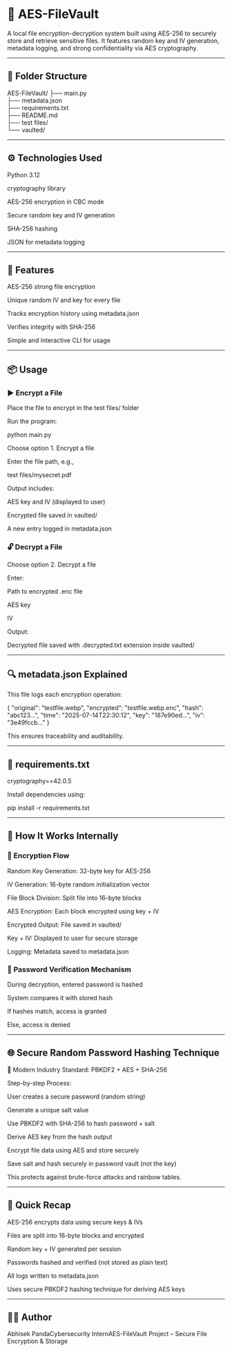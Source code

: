 # 🔐 AES-FileVault

A local file encryption-decryption system built using AES-256 to securely store and retrieve sensitive files. It features random key and IV generation, metadata logging, and strong confidentiality via AES cryptography.

-------------------------------------------------------------------------------------------------------------------------------------------------------------------------------------------------------------------------------------------------------------------

## 📁 Folder Structure

AES-FileVault/
├── main.py              
├── metadata.json        
├── requirements.txt     
├── README.md            
├── test files/         
└── vaulted/            

------------------------------------------------------------------------------------------------------------------------------------------------------------------------------------------------------------------------------------------------------------------- 


## ⚙️ Technologies Used

Python 3.12

cryptography library

AES-256 encryption in CBC mode

Secure random key and IV generation

SHA-256 hashing

JSON for metadata logging


-------------------------------------------------------------------------------------------------------------------------------------------------------------------------------------------------------------------------------------------------------------------

## 🚀 Features

AES-256 strong file encryption

Unique random IV and key for every file

Tracks encryption history using metadata.json

Verifies integrity with SHA-256

Simple and interactive CLI for usage

-------------------------------------------------------------------------------------------------------------------------------------------------------------------------------------------------------------------------------------------------------------------

## 📦 Usage

### ▶ Encrypt a File

Place the file to encrypt in the test files/ folder

Run the program:

python main.py

Choose option 1. Encrypt a file

Enter the file path, e.g.,

test files/mysecret.pdf

Output includes:

AES key and IV (displayed to user)

Encrypted file saved in vaulted/

A new entry logged in metadata.json


### 🔓 Decrypt a File

Choose option 2. Decrypt a file

Enter:

Path to encrypted .enc file

AES key

IV

Output:

Decrypted file saved with .decrypted.txt extension inside vaulted/


-------------------------------------------------------------------------------------------------------------------------------------------------------------------------------------------------------------------------------------------------------------------

## 🔍 metadata.json Explained

This file logs each encryption operation:

{
  "original": "testfile.webp",
  "encrypted": "testfile.webp.enc",
  "hash": "abc123...",
  "time": "2025-07-14T22:30:12",
  "key": "187e90ed...",
  "iv": "3e49fccb..."
}

This ensures traceability and auditability.


-------------------------------------------------------------------------------------------------------------------------------------------------------------------------------------------------------------------------------------------------------------------

## 📆 requirements.txt

cryptography==42.0.5

Install dependencies using:

pip install -r requirements.txt

-------------------------------------------------------------------------------------------------------------------------------------------------------------------------------------------------------------------------------------------------------------------

## 🔐 How It Works Internally

### 🔄 Encryption Flow

Random Key Generation: 32-byte key for AES-256

IV Generation: 16-byte random initialization vector

File Block Division: Split file into 16-byte blocks

AES Encryption: Each block encrypted using key + IV

Encrypted Output: File saved in vaulted/

Key + IV: Displayed to user for secure storage

Logging: Metadata saved to metadata.json



### 🔑 Password Verification Mechanism

During decryption, entered password is hashed

System compares it with stored hash

If hashes match, access is granted

Else, access is denied


-------------------------------------------------------------------------------------------------------------------------------------------------------------------------------------------------------------------------------------------------------------------

## 🌐 Secure Random Password Hashing Technique

🔐 Modern Industry Standard: PBKDF2 + AES + SHA-256

Step-by-step Process:

User creates a secure password (random string)

Generate a unique salt value

Use PBKDF2 with SHA-256 to hash password + salt

Derive AES key from the hash output

Encrypt file data using AES and store securely

Save salt and hash securely in password vault (not the key)

This protects against brute-force attacks and rainbow tables.

-------------------------------------------------------------------------------------------------------------------------------------------------------------------------------------------------------------------------------------------------------------------

## 🧠 Quick Recap

AES-256 encrypts data using secure keys & IVs

Files are split into 16-byte blocks and encrypted

Random key + IV generated per session

Passwords hashed and verified (not stored as plain text)

All logs written to metadata.json

Uses secure PBKDF2 hashing technique for deriving AES keys

-------------------------------------------------------------------------------------------------------------------------------------------------------------------------------------------------------------------------------------------------------------------

## 👨‍💻 Author

Abhisek PandaCybersecurity InternAES-FileVault Project – Secure File Encryption & Storage
